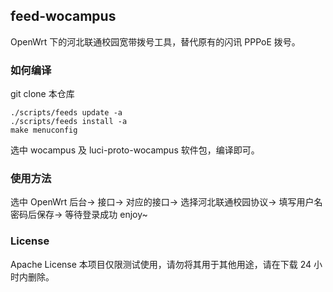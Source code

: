 ## feed-wocampus
OpenWrt 下的河北联通校园宽带拨号工具，替代原有的闪讯 PPPoE 拨号。

### 如何编译
git clone 本仓库
```
./scripts/feeds update -a
./scripts/feeds install -a
make menuconfig
```

选中 wocampus 及 luci-proto-wocampus 软件包，编译即可。

### 使用方法
选中 OpenWrt 后台-> 接口-> 对应的接口-> 选择河北联通校园协议-> 填写用户名密码后保存-> 等待登录成功 enjoy~

### License
Apache License
本项目仅限测试使用，请勿将其用于其他用途，请在下载 24 小时内删除。